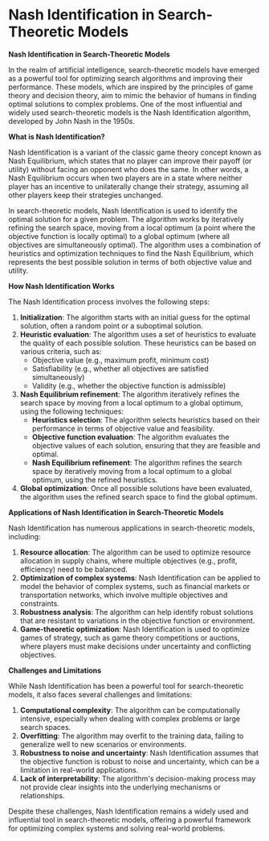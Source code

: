 # Nash Identification in Search-Theoretic Models

**Nash Identification in Search-Theoretic Models**

In the realm of artificial intelligence, search-theoretic models have emerged as a powerful tool for optimizing search algorithms and improving their performance. These models, which are inspired by the principles of game theory and decision theory, aim to mimic the behavior of humans in finding optimal solutions to complex problems. One of the most influential and widely used search-theoretic models is the Nash Identification algorithm, developed by John Nash in the 1950s.

**What is Nash Identification?**

Nash Identification is a variant of the classic game theory concept known as Nash Equilibrium, which states that no player can improve their payoff (or utility) without facing an opponent who does the same. In other words, a Nash Equilibrium occurs when two players are in a state where neither player has an incentive to unilaterally change their strategy, assuming all other players keep their strategies unchanged.

In search-theoretic models, Nash Identification is used to identify the optimal solution for a given problem. The algorithm works by iteratively refining the search space, moving from a local optimum (a point where the objective function is locally optimal) to a global optimum (where all objectives are simultaneously optimal). The algorithm uses a combination of heuristics and optimization techniques to find the Nash Equilibrium, which represents the best possible solution in terms of both objective value and utility.

**How Nash Identification Works**

The Nash Identification process involves the following steps:

1. **Initialization**: The algorithm starts with an initial guess for the optimal solution, often a random point or a suboptimal solution.
2. **Heuristic evaluation**: The algorithm uses a set of heuristics to evaluate the quality of each possible solution. These heuristics can be based on various criteria, such as:
	* Objective value (e.g., maximum profit, minimum cost)
	* Satisfiability (e.g., whether all objectives are satisfied simultaneously)
	* Validity (e.g., whether the objective function is admissible)
3. **Nash Equilibrium refinement**: The algorithm iteratively refines the search space by moving from a local optimum to a global optimum, using the following techniques:
	* **Heuristics selection**: The algorithm selects heuristics based on their performance in terms of objective value and feasibility.
	* **Objective function evaluation**: The algorithm evaluates the objective values of each solution, ensuring that they are feasible and optimal.
	* **Nash Equilibrium refinement**: The algorithm refines the search space by iteratively moving from a local optimum to a global optimum, using the refined heuristics.
4. **Global optimization**: Once all possible solutions have been evaluated, the algorithm uses the refined search space to find the global optimum.

**Applications of Nash Identification in Search-Theoretic Models**

Nash Identification has numerous applications in search-theoretic models, including:

1. **Resource allocation**: The algorithm can be used to optimize resource allocation in supply chains, where multiple objectives (e.g., profit, efficiency) need to be balanced.
2. **Optimization of complex systems**: Nash Identification can be applied to model the behavior of complex systems, such as financial markets or transportation networks, which involve multiple objectives and constraints.
3. **Robustness analysis**: The algorithm can help identify robust solutions that are resistant to variations in the objective function or environment.
4. **Game-theoretic optimization**: Nash Identification is used to optimize games of strategy, such as game theory competitions or auctions, where players must make decisions under uncertainty and conflicting objectives.

**Challenges and Limitations**

While Nash Identification has been a powerful tool for search-theoretic models, it also faces several challenges and limitations:

1. **Computational complexity**: The algorithm can be computationally intensive, especially when dealing with complex problems or large search spaces.
2. **Overfitting**: The algorithm may overfit to the training data, failing to generalize well to new scenarios or environments.
3. **Robustness to noise and uncertainty**: Nash Identification assumes that the objective function is robust to noise and uncertainty, which can be a limitation in real-world applications.
4. **Lack of interpretability**: The algorithm's decision-making process may not provide clear insights into the underlying mechanisms or relationships.

Despite these challenges, Nash Identification remains a widely used and influential tool in search-theoretic models, offering a powerful framework for optimizing complex systems and solving real-world problems.
